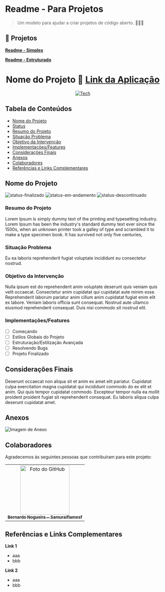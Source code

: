 # Readme - Para Projetos
> Um modelo para ajudar a criar projetos de código aberto.  🚀🚀🌚

## 📕 Projetos

[**Readme - Simples**](https://github.com/Samuraiflamesf/Readme-NewProject/blob/main/README_Simples.md)

[**Readme - Estruturado**](https://github.com/Samuraiflamesf/Readme-NewProject/blob/main/README_Estruturado.md)

<div align="center">
  
# Nome do Projeto 📁 <a href="#">Link da Aplicação</a>
  
</div>
<div align="center">
  
[![Tech](https://skillicons.dev/icons?i=html,css,js)](https://skillicons.dev)

</div>

## Tabela de Conteúdos

- [Nome do Projeto](#nome-do-projeto)
- [Status](#status)
- [Resumo do Projeto](#resumo-do-projeto)
- [Situação Problema](#situação-problema)
- [Objetivo da Intervenção](#objetivo-da-intervenção)
- [Implementações/Features](#implementaçõesfeatures)
- [Considerações Finais](#considerações-finais)
- [Anexos](#anexos)
- [Colaboradores](#colaboradores)
- [Referências e Links Complementares](#referências-e-links-complementares)

## Nome do Projeto

![status-finalizado](https://user-images.githubusercontent.com/62897976/185768561-589083e1-f18f-480b-9709-0ca24acf9c6d.svg)
![status-em-andamento](https://user-images.githubusercontent.com/62897976/185768581-1d051a52-2e60-4378-b31d-39028cbfb5c8.svg)
![status-descontinuado](https://user-images.githubusercontent.com/62897976/185768580-1dcbe992-a35c-4f36-8b2b-14d469203d02.svg)

### Resumo do Projeto

Lorem Ipsum is simply dummy text of the printing and typesetting industry. Lorem Ipsum has been the industry's standard dummy text ever since the 1500s, when an unknown printer took a galley of type and scrambled it to make a type specimen book. It has survived not only five centuries,

### Situação Problema

Eu ea laboris reprehenderit fugiat voluptate incididunt eu consectetur nostrud.

### Objetivo da Intervenção

Nulla ipsum est do reprehenderit anim voluptate deserunt quis veniam quis velit occaecat. Consectetur anim cupidatat qui cupidatat aute minim esse. Reprehenderit laborum pariatur anim cillum anim cupidatat fugiat enim elit ex labore. Veniam laboris officia sunt consequat. Nostrud aute ullamco eiusmod reprehenderit consequat. Duis nisi commodo sit nostrud elit.

### Implementações/Features

- [ ] Começando
- [ ] Estilos Globais do Projeto
- [ ] Estruturação/Estilização Avançada
- [ ] Resolvendo Bugs
- [ ] Projeto Finalizado

## Considerações Finais

Deserunt occaecat non aliqua sit et anim ex amet elit pariatur. Cupidatat culpa exercitation magna cupidatat qui incididunt commodo do ex elit et anim. Qui quis tempor cupidatat commodo. Excepteur tempor nulla ea mollit proident proident fugiat sit reprehenderit consequat. Eu laboris aliqua culpa deserunt cupidatat amet.

## Anexos

![Imagem de Anexo](#) <!-- Inserir o link da imagem aqui -->

## Colaboradores

Agradecemos às seguintes pessoas que contribuíram para este projeto:

<table>
  <tr>
    <td align="center">
      <a href="https://github.com/Samuraiflamesf">
          <img src="https://avatars.githubusercontent.com/u/62897976?s=400&u=afa8e717adda64a162c125cbbbcdfa187b86348a&v=4" width="160px;" alt="Foto do GitHub">
          <br>
          <sub>
            <b>Bernardo Nogueira - Samuraiflamesf</b>
          </sub>
      </a>
    </td>
  </tr>
</table>

## Referências e Links Complementares

**Link 1**

- aaa
- bbb

**Link 2**

- aaa
- bbb
